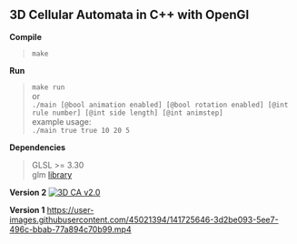 ## 3D Cellular Automata in C++ with OpenGl

 **Compile**
> `make` <br />

**Run**

> `make run` <br />
> or <br />
> `./main [@bool animation enabled] [@bool rotation enabled] [@int rule number] [@int side length] [@int animstep]` <br />
> example usage: <br />
>  `./main true true 10 20 5` <br />

**Dependencies**
> GLSL >= 3.30 <br />
> glm [library](http://glm.g-truc.net/0.9.6/index.html) <br />




**Version 2**
[![3D CA v2.0](https://img.youtube.com/vi/rXlrBCMriqo/0.jpg)](https://www.youtube.com/watch?v=rXlrBCMriqo "3D CA in C++ and OpenGl | Procedural Generation")




**Version 1**
https://user-images.githubusercontent.com/45021394/141725646-3d2be093-5ee7-496c-bbab-77a894c70b99.mp4









